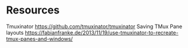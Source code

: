 # Resources
Tmuxinator https://github.com/tmuxinator/tmuxinator
Saving TMux Pane layouts https://fabianfranke.de/2013/11/19/use-tmuxinator-to-recreate-tmux-panes-and-windows/
